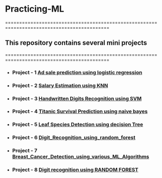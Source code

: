 # Practicing-ML
===========================================================================================
## This repository contains several mini projects 
===========================================================================================

* ### Project - 1   [Ad sale prediction using logistic regression](https://github.com/RIKI-05/Practicing-ML/blob/main/Project%201%20Ad_sale_prediction_from_existing_customer_logistic_regression.ipynb)

* ### Project - 2   [Salary Estimation using KNN](https://github.com/RIKI-05/Practicing-ML/blob/main/Salary_Estimation_KNN.ipynb)

* ### Project - 3   [Handwritten Digits Recognition using SVM](https://github.com/RIKI-05/Practicing-ML/blob/main/Handwritten_digit_Recognition_SVM.ipynb)

* ### Project - 4   [Titanic Survival Prediction using naive bayes](https://github.com/RIKI-05/Practicing-ML/blob/main/Handwritten_digit_Recognition_SVM.ipynb)

* ### Project - 5   [Leaf Species Detection using decision Tree](https://github.com/RIKI-05/Practicing-ML/blob/main/Project_5_LeafSpeciesDetection_using_decision_trees.ipynb)

* ### Project - 6   [Digit_Recognition_using_random_forest](https://github.com/RIKI-05/Practicing-ML/blob/main/Project_6_Digit_Recognition_using_random_forest.ipynb)

* ### Project - 7   [Breast_Cancer_Detection_using_various_ML_Algorithms](https://github.com/RIKI-05/Practicing-ML/blob/main/Project_7_Breast_Cancer_Detection_using_various_ML_Algorithms.ipynb)

* ### Project - 8   [Digit recognition using RANDOM FOREST](https://github.com/RIKI-05/Practicing-ML/blob/main/Project-8%20Digit_recognition_using_RANDOM_FOREST.ipynb)






